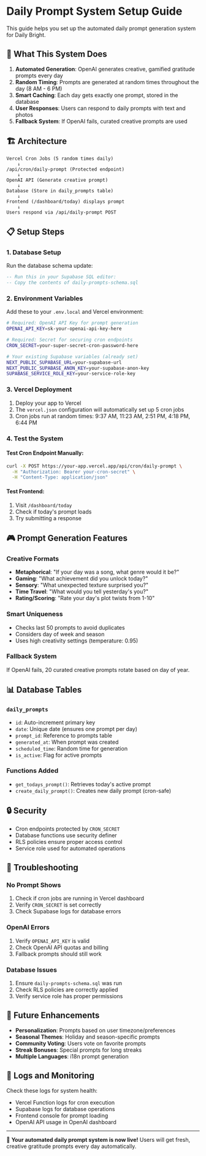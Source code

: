 # Daily Prompt System Setup Guide

This guide helps you set up the automated daily prompt generation system for Daily Bright.

## 🎯 What This System Does

1. **Automated Generation**: OpenAI generates creative, gamified gratitude prompts every day
2. **Random Timing**: Prompts are generated at random times throughout the day (8 AM - 6 PM)
3. **Smart Caching**: Each day gets exactly one prompt, stored in the database
4. **User Responses**: Users can respond to daily prompts with text and photos
5. **Fallback System**: If OpenAI fails, curated creative prompts are used

## 🏗️ Architecture

```
Vercel Cron Jobs (5 random times daily)
    ↓
/api/cron/daily-prompt (Protected endpoint)
    ↓
OpenAI API (Generate creative prompt)
    ↓
Database (Store in daily_prompts table)
    ↓
Frontend (/dashboard/today) displays prompt
    ↓
Users respond via /api/daily-prompt POST
```

## 📋 Setup Steps

### 1. Database Setup

Run the database schema update:

```sql
-- Run this in your Supabase SQL editor:
-- Copy the contents of daily-prompts-schema.sql
```

### 2. Environment Variables

Add these to your `.env.local` and Vercel environment:

```bash
# Required: OpenAI API Key for prompt generation
OPENAI_API_KEY=sk-your-openai-api-key-here

# Required: Secret for securing cron endpoints
CRON_SECRET=your-super-secret-cron-password-here

# Your existing Supabase variables (already set)
NEXT_PUBLIC_SUPABASE_URL=your-supabase-url
NEXT_PUBLIC_SUPABASE_ANON_KEY=your-supabase-anon-key
SUPABASE_SERVICE_ROLE_KEY=your-service-role-key
```

### 3. Vercel Deployment

1. Deploy your app to Vercel
2. The `vercel.json` configuration will automatically set up 5 cron jobs
3. Cron jobs run at random times: 9:37 AM, 11:23 AM, 2:51 PM, 4:18 PM, 6:44 PM

### 4. Test the System

#### Test Cron Endpoint Manually:
```bash
curl -X POST https://your-app.vercel.app/api/cron/daily-prompt \
  -H "Authorization: Bearer your-cron-secret" \
  -H "Content-Type: application/json"
```

#### Test Frontend:
1. Visit `/dashboard/today`
2. Check if today's prompt loads
3. Try submitting a response

## 🎮 Prompt Generation Features

### Creative Formats
- **Metaphorical**: "If your day was a song, what genre would it be?"
- **Gaming**: "What achievement did you unlock today?"
- **Sensory**: "What unexpected texture surprised you?"
- **Time Travel**: "What would you tell yesterday's you?"
- **Rating/Scoring**: "Rate your day's plot twists from 1-10"

### Smart Uniqueness
- Checks last 50 prompts to avoid duplicates
- Considers day of week and season
- Uses high creativity settings (temperature: 0.95)

### Fallback System
If OpenAI fails, 20 curated creative prompts rotate based on day of year.

## 📊 Database Tables

### `daily_prompts`
- `id`: Auto-increment primary key
- `date`: Unique date (ensures one prompt per day)
- `prompt_id`: Reference to prompts table
- `generated_at`: When prompt was created
- `scheduled_time`: Random time for generation
- `is_active`: Flag for active prompts

### Functions Added
- `get_todays_prompt()`: Retrieves today's active prompt
- `create_daily_prompt()`: Creates new daily prompt (cron-safe)

## 🔒 Security

- Cron endpoints protected by `CRON_SECRET`
- Database functions use security definer
- RLS policies ensure proper access control
- Service role used for automated operations

## 🐛 Troubleshooting

### No Prompt Shows
1. Check if cron jobs are running in Vercel dashboard
2. Verify `CRON_SECRET` is set correctly
3. Check Supabase logs for database errors

### OpenAI Errors
1. Verify `OPENAI_API_KEY` is valid
2. Check OpenAI API quotas and billing
3. Fallback prompts should still work

### Database Issues
1. Ensure `daily-prompts-schema.sql` was run
2. Check RLS policies are correctly applied
3. Verify service role has proper permissions

## 🚀 Future Enhancements

- **Personalization**: Prompts based on user timezone/preferences
- **Seasonal Themes**: Holiday and season-specific prompts
- **Community Voting**: Users vote on favorite prompts
- **Streak Bonuses**: Special prompts for long streaks
- **Multiple Languages**: i18n prompt generation

## 📝 Logs and Monitoring

Check these logs for system health:
- Vercel Function logs for cron execution
- Supabase logs for database operations
- Frontend console for prompt loading
- OpenAI API usage in OpenAI dashboard

---

🎉 **Your automated daily prompt system is now live!** Users will get fresh, creative gratitude prompts every day automatically.
